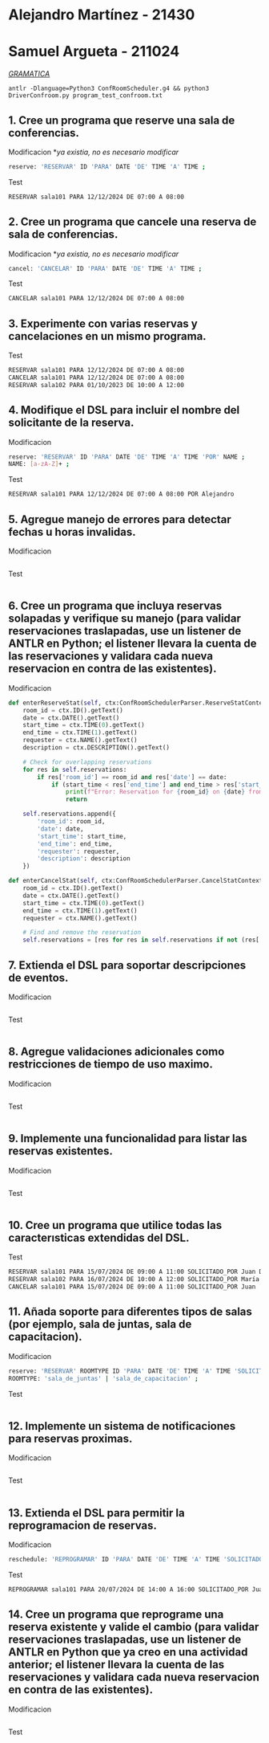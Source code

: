 # Alejandro Martínez - 21430
# Samuel Argueta - 211024

<i><u>[GRAMATICA](./program/ConfRoomScheduler.g4)</u></i>

`
antlr -Dlanguage=Python3 ConfRoomScheduler.g4 && python3 DriverConfroom.py program_test_confroom.txt
`

## 1. Cree un programa que reserve una sala de conferencias.
Modificacion
**ya existia, no es necesario modificar*
```bash
reserve: 'RESERVAR' ID 'PARA' DATE 'DE' TIME 'A' TIME ;
```
Test
```bash
RESERVAR sala101 PARA 12/12/2024 DE 07:00 A 08:00
```
## 2. Cree un programa que cancele una reserva de sala de conferencias.
Modificacion
**ya existia, no es necesario modificar*
```bash
cancel: 'CANCELAR' ID 'PARA' DATE 'DE' TIME 'A' TIME ;
```
Test
```bash
CANCELAR sala101 PARA 12/12/2024 DE 07:00 A 08:00
```
## 3. Experimente con varias reservas y cancelaciones en un mismo programa.
Test
```bash
RESERVAR sala101 PARA 12/12/2024 DE 07:00 A 08:00
CANCELAR sala101 PARA 12/12/2024 DE 07:00 A 08:00
RESERVAR sala102 PARA 01/10/2023 DE 10:00 A 12:00
```
## 4. Modifique el DSL para incluir el nombre del solicitante de la reserva.
Modificacion
```bash
reserve: 'RESERVAR' ID 'PARA' DATE 'DE' TIME 'A' TIME 'POR' NAME ; 
NAME: [a-zA-Z]+ ; 
```
Test
```bash
RESERVAR sala101 PARA 12/12/2024 DE 07:00 A 08:00 POR Alejandro
```
## 5. Agregue manejo de errores para detectar fechas u horas invalidas.
Modificacion
```bash
```
Test
```bash
```
## 6. Cree un programa que incluya reservas solapadas y verifique su manejo (para validar reservaciones traslapadas, use un listener de ANTLR en Python; el listener llevara la cuenta de las reservaciones y validara cada nueva reservacion en contra de las existentes).
Modificacion
```python
def enterReserveStat(self, ctx:ConfRoomSchedulerParser.ReserveStatContext):
	room_id = ctx.ID().getText()
	date = ctx.DATE().getText()
	start_time = ctx.TIME(0).getText()
	end_time = ctx.TIME(1).getText()
	requester = ctx.NAME().getText()
	description = ctx.DESCRIPTION().getText()

	# Check for overlapping reservations
	for res in self.reservations:
		if res['room_id'] == room_id and res['date'] == date:
			if (start_time < res['end_time'] and end_time > res['start_time']):
				print(f"Error: Reservation for {room_id} on {date} from {start_time} to {end_time} overlaps with an existing reservation.")
				return

	self.reservations.append({
		'room_id': room_id,
		'date': date,
		'start_time': start_time,
		'end_time': end_time,
		'requester': requester,
		'description': description
	})

def enterCancelStat(self, ctx:ConfRoomSchedulerParser.CancelStatContext):
	room_id = ctx.ID().getText()
	date = ctx.DATE().getText()
	start_time = ctx.TIME(0).getText()
	end_time = ctx.TIME(1).getText()
	requester = ctx.NAME().getText()

	# Find and remove the reservation
	self.reservations = [res for res in self.reservations if not (res['room_id'] == room_id and res['date'] == date and res['start_time'] == start_time and res['end_time'] == end_time and res['requester'] == requester)]
```
## 7. Extienda el DSL para soportar descripciones de eventos.
Modificacion
```bash
```
Test
```bash
```
## 8. Agregue validaciones adicionales como restricciones de tiempo de uso maximo.
Modificacion
```bash
```
Test
```bash
```
## 9. Implemente una funcionalidad para listar las reservas existentes.
Modificacion
```bash
```
Test
```bash
```
## 10. Cree un programa que utilice todas las caracterısticas extendidas del DSL.
Test
```bash
RESERVAR sala101 PARA 15/07/2024 DE 09:00 A 11:00 SOLICITADO_POR Juan DESCRIPCION Reunión de equipo
RESERVAR sala102 PARA 16/07/2024 DE 10:00 A 12:00 SOLICITADO_POR María DESCRIPCION Taller de capacitación
CANCELAR sala101 PARA 15/07/2024 DE 09:00 A 11:00 SOLICITADO_POR Juan
```
## 11. Añada soporte para diferentes tipos de salas (por ejemplo, sala de juntas, sala de capacitacion).
Modificacion
```bash
reserve: 'RESERVAR' ROOMTYPE ID 'PARA' DATE 'DE' TIME 'A' TIME 'SOLICITADO_POR' NAME 'DESCRIPCION' DESCRIPTION ;
ROOMTYPE: 'sala_de_juntas' | 'sala_de_capacitacion' ;
```
Test
```bash
```
## 12. Implemente un sistema de notificaciones para reservas proximas.
Modificacion
```bash
```
Test
```bash
```
## 13. Extienda el DSL para permitir la reprogramacion de reservas.
Modificacion
```bash
reschedule: 'REPROGRAMAR' ID 'PARA' DATE 'DE' TIME 'A' TIME 'SOLICITADO_POR' NAME ;
```
Test
```bash
REPROGRAMAR sala101 PARA 20/07/2024 DE 14:00 A 16:00 SOLICITADO_POR Juan
```
## 14. Cree un programa que reprograme una reserva existente y valide el cambio (para validar reservaciones traslapadas, use un listener de ANTLR en Python que ya creo en una actividad anterior; el listener llevara la cuenta de las reservaciones y validara cada nueva reservacion en contra de las existentes).
Modificacion
```bash
```
Test
```bash
```